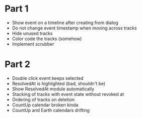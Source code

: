 # Part 1
- Show event on a timeline after creating from dialog
- Do not change event timestamp when moving across tracks
- Hide unused tracks
- Color code the tracks (somehow)
- Implement scrubber

# Part 2
- Double click event keeps selected
- ResolvedAt is highlighted (bad, shouldn't be)
- Show ResolvedAt module automatically 
- Stacking of tracks with event state without revoked at
- Ordering of tracks on deletion
- CountUp calendar broken kinda
- CountUp and Earth calendars drifting